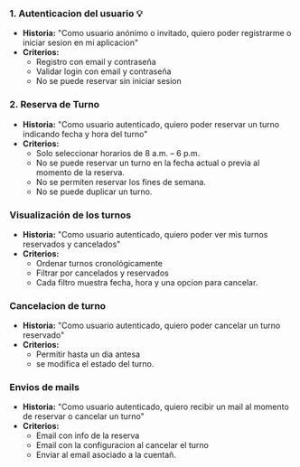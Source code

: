 ### 1. Autenticacion del usuario 💡

- **Historia:** "Como usuario anónimo o invitado, quiero poder registrarme o iniciar sesion en mi aplicacion"
- **Criterios:**
  - Registro con email y contraseña
  - Validar login con email y contraseña
  - No se puede reservar sin iniciar sesion

### 2. Reserva de Turno

- **Historia:** "Como usuario autenticado, quiero poder reservar un turno indicando fecha y hora del turno"  
- **Criterios:**  
  - Solo seleccionar horarios de 8 a.m. – 6 p.m.  
  - No se puede reservar un turno en la fecha actual o previa al momento de la reserva.  
  - No se permiten reservar los fines de semana.  
  - No se puede duplicar un turno.

### Visualización de los turnos

- **Historia:** "Como usuario autenticado, quiero poder ver mis turnos reservados y cancelados"  
- **Criterios:**  
  - Ordenar turnos cronológicamente  
  - Filtrar por cancelados y reservados
  - Cada filtro muestra fecha, hora y una opcion para cancelar.

### Cancelacion de turno

- **Historia:** "Como usuario autenticado, quiero poder cancelar un turno reservado"  
- **Criterios:**  
  - Permitir hasta un dia antesa
  - se modifica el estado del turno.

### Envios de mails
- **Historia:** "Como usuario autenticado, quiero recibir un mail al momento de reservar o cancelar un turno"  
- **Criterios:**
  - Email con info  de la reserva
  - Email con la configuracion al cancelar el turno
  - Enviar al email asociado a la cuentañ.
 